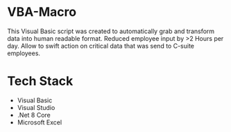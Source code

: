 # VBA-Macro

This Visual Basic script was created to automatically grab and transform data into human readable format.
Reduced employee input by >2 Hours per day. Allow to swift action on critical data that was send to C-suite employees.


# Tech Stack
* Visual Basic
* Visual Studio
* .Net 8 Core
* Microsoft Excel



